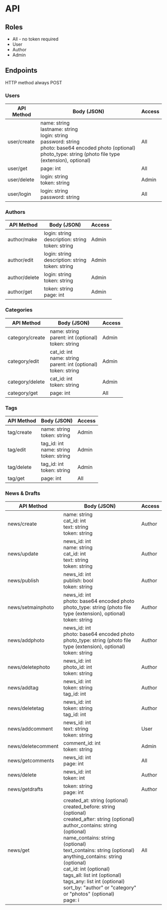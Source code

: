 # API

## Roles

- All - no token required
- User
- Author
- Admin

## Endpoints

HTTP method always POST

### Users

API Method | Body (JSON) | Access
---|---|---
user/create | name: string<br>lastname: string<br>login: string<br>password: string<br>photo: base64 encoded photo (optional)<br>photo_type: string (photo file type (extension), optional) | All
user/get | page: int | All
user/delete | login: string<br>token: string | Admin
user/login | login: string<br>password: string | All

### Authors

API Method | Body (JSON) | Access
---|---|---
author/make | login: string<br>description: string<br>token: string | Admin
author/edit | login: string<br>description: string<br>token: string | Admin
author/delete | login: string<br>token: string | Admin
author/get | token: string<br>page: int | Admin

### Categories

API Method | Body (JSON) | Access
---|---|---
category/create | name: string<br>parent: int (optional)<br>token: string | Admin
category/edit | cat_id: int<br>name: string<br>parent: int (optional)<br>token: string | Admin
category/delete | cat_id: int<br>token: string | Admin
category/get | page: int | All

### Tags

API Method | Body (JSON) | Access
---|---|---
tag/create | name: string<br>token: string | Admin
tag/edit | tag_id: int<br>name: string<br>token: string | Admin
tag/delete | tag_id: int<br>token: string | Admin
tag/get | page: int | All

### News & Drafts

API Method | Body (JSON) | Access
---|---|---
news/create | name: string<br>cat_id: int<br>text: string<br>token: string | Author
news/update | news_id: int<br>name: string<br>cat_id: int<br>text: string<br>token: string | Author
news/publish | news_id: int<br>publish: bool<br>token: string | Author
news/setmainphoto | news_id: int<br>photo: base64 encoded photo<br>photo_type: string (photo file type (extension), optional)<br>token: string | Author
news/addphoto | news_id: int<br>photo: base64 encoded photo<br>photo_type: string (photo file type (extension), optional)<br>token: string | Author
news/deletephoto | news_id: int<br>photo_id: int<br>token: string | Author
news/addtag | news_id: int<br>token: string<br>tag_id: int | Author
news/deletetag | news_id: int<br>token: string<br>tag_id: int | Author
news/addcomment | news_id: int<br>text: string<br>token: string | User
news/deletecomment | comment_id: int<br>token: string | Admin
news/getcomments | news_id: int<br>page: int | All
news/delete | news_id: int<br>token: int | Author
news/getdrafts | token: string<br>page: int | Author
news/get | created_at: string (optional)<br>created_before: string (optional)<br>created_after: string (optional)<br>author_contains: string (optional)<br>name_contains: string (optional)<br>text_contains: string (optional)<br>anything_contains:  string (optional)<br>cat_id: int (optional)<br>tags_all: list int (optional)<br>tags_any: list int (optional)<br>sort_by: "author" or "category" or "photos" (optional)<br>page: i | All